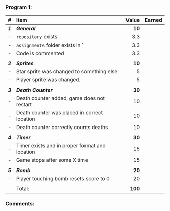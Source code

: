 ### Program 1:

|    #    |                      Item                      |  Value  | Earned |
| :------ | :--------------------------------------------- | ------: | ------ |
| ***1*** | ***General***                                  |  **10** |        |
| -       | `repository`  exists                           |     3.3 |        |
| -       | `assignments` folder exists in `               |     3.3 |        |
| -       | Code is commented                              |     3.3 |        |
|         |                                                |         |        |
| ***2*** | ***Sprites***                                  |  **10** |        |
| -       | Star sprite was changed to something else.     |       5 |        |
| -       | Player sprite was changed.                     |       5 |        |
|         |                                                |         |        |
| ***3*** | ***Death Counter***                            |  **30** |        |
| -       | Death counter added, game does not restart     |      10 |        |
| -       | Death counter was placed in correct location   |      10 |        |
| -       | Death counter correctly counts deaths          |      10 |        |
|         |                                                |         |        |
| ***4*** | ***Timer***                                    |  **30** |        |
| -       | Timer exists and in proper format and location |      15 |        |
| -       | Game stops after some X time                   |      15 |        |
|         |                                                |         |        |
| ***5*** | ***Bomb***                                     |  **20** |        |
| -       | Player touching bomb resets score to 0         |   20    |        |
|         |                                                |         |        |
|         | Total:                                          | **100** |        |

### Comments:
```

```

[1]: http://f.cl.ly/items/3E231i211n2E042B1U3K/right.png  "Correct"
[2]: http://f.cl.ly/items/2X473C1Q1F2x3S1E4231/wrong.gif  "Incorrect"
[3]: http://f.cl.ly/items/1A0d2Q1J1N1u0C3g0C1s/null.gif  "Errors"
